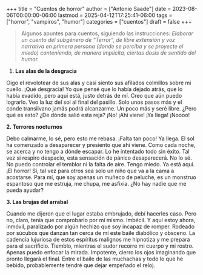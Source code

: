 +++
title = "Cuentos de horror"
author = ["Antonio Saade"]
date = 2023-08-06T00:00:00-06:00
lastmod = 2025-04-12T17:25:41-06:00
tags = ["horror", "vampiros", "humor"]
categories = ["cuentos"]
draft = false
+++

> Algunos apuntes para cuentos, siguiendo las instrucciones:
> _Elaborar un cuento del subgénero de “Terror”, de libre extensión y voz narrativa en primera persona (donde se perciba y se proyecte el miedo) conteniendo, de manera implícita, ciertas dosis de sentido del humor._

1.  **Las alas de la desgracia**

Oigo el revolotear de sus alas y casi siento sus afilados colmillos sobre mi cuello. ¡Qué desgracia! Yo que pensé que lo había dejado atrás, que lo había evadido, pero aquí está, justo detrás de mí. Creo que aún puedo lograrlo. Veo la luz del sol al final del pasillo. Solo unos pasos más y el conde transilvano jamás podrá alcanzarme. Un poco más y seré libre. ¿Pero qué es esto? ¿De dónde salió esta reja? ¡No! ¡Ahí viene! ¡Ya llega! ¡Noooo!

**2. Terrores nocturnos**

Debo calmarme, lo sé, pero esto me rebasa. ¡Falta tan poco! Ya llega. El sol ha comenzado a desaparecer y presiento que ahí viene. Como cada noche, se acerca y no tengo a dónde escapar. Lo he intentado todo sin éxito. Tal vez si respiro despacio, esta sensación de pánico desaparecerá. No lo sé. No puedo controlar el temblor ni la falta de aire. Tengo miedo. Ya está aquí. ¡El horror! Sí, tal vez para otros sea solo un niño que va a la cama a acostarse. Para mí, que soy apenas un muñeco de peluche, es un monstruo espantoso que me estruja, me chupa, me asfixia. ¿No hay nadie que me pueda ayudar?

**3. Las brujas del arrabal**

Cuando me dijeron que el lugar estaba embrujado, debí hacerles caso. Pero no, claro, tenía que comprobarlo por mí mismo. Imbécil. Y aquí estoy ahora, inmóvil, paralizado por algún hechizo que soy incapaz de romper. Rodeado por súcubos que danzan tan cerca de mí este baile diabólico y obsceno. La cadencia lujuriosa de estos espíritus malignos me hipnotiza y me prepara para el sacrificio. Tiemblo, mientras el sudor recorre mi cuerpo y mi rostro. Apenas puedo enfocar la mirada. Impotente, cierro los ojos imaginando que pronto llegará el final. Entre el baile de las muchachas y todo lo que he bebido, probablemente tendré que dejar empeñado el reloj.
